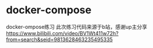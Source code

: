 # docker-compose
docker-ompose练习
此次练习代码来源于b站，感谢up主分享 https://www.bilibili.com/video/BV1Wt411w72h?from=search&seid=9813628463235495335
